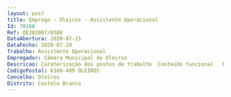 ```yaml
--- 
layout: post
title: Emprego - Oleiros - Assistente Operacional
Id: 78168
Ref: OE202007/0388
DataAbertura: 2020-07-15
DataFecho: 2020-07-29
Trabalho: Assistente Operacional
Empregador: Câmara Municipal de Oleiros
Descricao: Caraterização dos postos de trabalho  Conteúdo funcional   Referências A, B e C  Funções constantes no anexo a que se refere o n.º 2 do artigo 88.º da LTFP, às quais corresponde o grau 1 de complexidade funcional na carreira e categoria de Assistente Operacional – Exerce funções de natureza executiva, de caráter manual ou mecânico, enquadradas em diretivas gerais bem definidas e com graus de complexidade variáveis  executa tarefas de apoio elementares, indispensáveis ao funcionamento dos órgãos e serviços, podendo comportar esforço físico  responsabilidade pelos equipamentos sob sua guarda e pela sua correta utilização, procedendo, quando necessário, à manutenção e reparação dos mesmos.
CodigoPostal: 6160-409 OLEIROS
Concelho: Oleiros
Distrito: Castelo Branco
--- 
```

